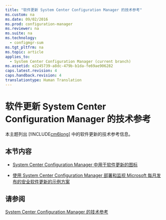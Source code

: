```yaml
---
title: "软件更新 System Center Configuration Manager 的技术参考"
ms.custom: na
ms.date: 09/02/2016
ms.prod: configuration-manager
ms.reviewer: na
ms.suite: na
ms.technology: 
  - configmgr-sum
ms.tgt_pltfrm: na
ms.topic: article
applies_to: 
  - System Center Configuration Manager (current branch)
ms.assetid: e2245739-a8dc-479b-b1da-fe69ae906282
caps.latest.revision: 4
caps.handback.revision: 4
translationtype: Human Translation
---
```

# 软件更新 System Center Configuration Manager 的技术参考
本主题列出 [!INCLUDE[cm6long](../LocTest/includes/cm6long_md.md)] 中的软件更新的技术参考信息。  
  
## 本节内容  
  
-   [System Center Configuration Manager 中用于软件更新的图标](../LocTest/Icons-used-for-software-updates-in-System-Center-Configuration-Manager.md)  
  
-   [使用 System Center Configuration Manager 部署和监视 Microsoft 每月发布的安全软件更新的示例方案](../LocTest/Example-scenario-for-using-System-Center-Configuration-Manager-to-deploy-and-monitor-the-security-software-updates-released-monthly-by-Microsoft.md)  
  
## 请参阅  
 [System Center Configuration Manager 的技术参考](../LocTest/Technical-reference-for-System-Center-Configuration-Manager.md)
